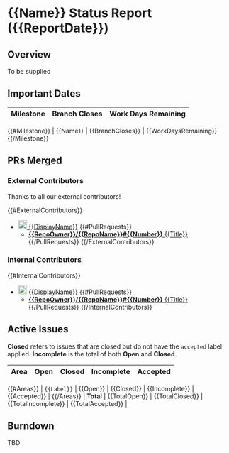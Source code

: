 # {{Name}} Status Report ({{ReportDate}})

## Overview

To be supplied

## Important Dates

| Milestone | Branch Closes | Work Days Remaining |
| - | - | - |
{{#Milestone}}
| {{Name}} | {{BranchCloses}} | {{WorkDaysRemaining}}
{{/Milestone}}

## PRs Merged

### External Contributors

Thanks to all our external contributors!

{{#ExternalContributors}}
* [<img src="{{AvatarUrl}}" width="20" height="20" /> {{DisplayName}}]({{ProfileUrl}})
{{#PullRequests}}
    * [**{{RepoOwner}}/{{RepoName}}#{{Number}}** {{Title}}]({{Url}})
{{/PullRequests}}
{{/ExternalContributors}}

### Internal Contributors

{{#InternalContributors}}
* [<img src="{{AvatarUrl}}" width="20" height="20" /> {{DisplayName}}]({{ProfileUrl}})
{{#PullRequests}}
    * [**{{RepoOwner}}/{{RepoName}}#{{Number}}** {{Title}}]({{Url}})
{{/PullRequests}}
{{/InternalContributors}}

## Active Issues

**Closed** refers to issues that are closed but do not have the `accepted` label applied. **Incomplete** is the total of both **Open** and **Closed**.

| Area | Open | Closed | Incomplete | Accepted |
| - | - | - | - | - |
{{#Areas}}
| `{{Label}}` | {{Open}} | {{Closed}} | {{Incomplete}} | {{Accepted}} |
{{/Areas}}
| **Total** | {{TotalOpen}} | {{TotalClosed}} | {{TotalIncomplete}} | {{TotalAccepted}} |

## Burndown

TBD